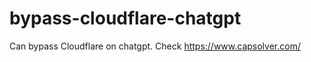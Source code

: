 # bypass-cloudflare-chatgpt
Can bypass Cloudflare on chatgpt. Check https://www.capsolver.com/ 
                                                                                                                  